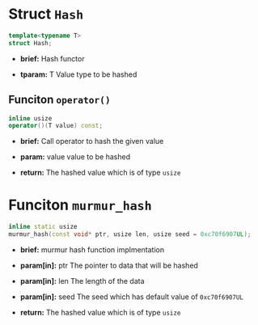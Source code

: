 # Struct `Hash`
```C++
template<typename T>
struct Hash;
```
 - **brief:**      Hash functor  - **tparam:**     T     Value type to be hashed
## Funciton `operator()`
```C++
inline usize
operator()(T value) const;
```
 - **brief:**    Call operator to hash the given value  - **param:**   value   value to be hashed  - **return:**   The hashed value which is of type `usize`
# Funciton `murmur_hash`
```C++
inline static usize
murmur_hash(const void* ptr, usize len, usize seed = 0xc70f6907UL);
```
 - **brief:**      murmur hash function implmentation - **param[in]:**  ptr   The pointer to data that will be hashed - **param[in]:**  len   The length of the data - **param[in]:**  seed  The seed which has default value of `0xc70f6907UL` - **return:**   The hashed value which is of type `usize`
